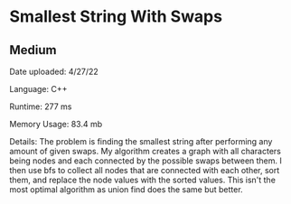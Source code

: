 
# Smallest String With Swaps

## Medium

Date uploaded: 4/27/22

Language: C++

Runtime: 277 ms

Memory Usage: 83.4 mb

Details: The problem is finding the smallest string after performing any amount of given swaps. My algorithm creates a graph with all characters being nodes and each connected by the possible swaps between them. I then use bfs to collect all nodes that are connected with each other, sort them, and replace the node values with the sorted values. This isn't the most optimal algorithm as union find does the same but better.

